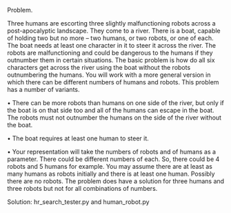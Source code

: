 Problem.

Three humans are escorting three slightly malfunctioning robots across a post-apocalyptic
landscape. They come to a river. There is a boat, capable of holding two but no more –
two humans, or two robots, or one of each. The boat needs at least one character in it to
steer it across the river. The robots are malfunctioning and could be dangerous to the humans
if they outnumber them in certain situations. The basic problem is how do all six characters
get across the river using the boat without the robots outnumbering the humans. You will
work with a more general version in which there can be different numbers of humans and robots.
This problem has a number of variants.

• There can be more robots than humans on one side of the river, but only if the boat
  is on that side too and all of the humans can escape in the boat. The robots must not
  outnumber the humans on the side of the river without the boat.

• The boat requires at least one human to steer it.

• Your representation will take the numbers of robots and of humans as a parameter. There
  could be different numbers of each. So, there could be 4 robots and 5 humans for example.
  You may assume there are at least as many humans as robots initially and there is at
  least one human. Possibly there are no robots.
  The problem does have a solution for three humans and three robots but not for all combinations
  of numbers.

Solution: hr_search_tester.py and human_robot.py
